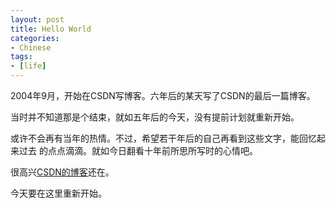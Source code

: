 ```yaml
---
layout: post
title: Hello World
categories:
- Chinese
tags:
- [life]
---
```


2004年9月，开始在CSDN写博客。六年后的某天写了CSDN的最后一篇博客。


当时并不知道那是个结束，就如五年后的今天，没有提前计划就重新开始。


或许不会再有当年的热情。不过，希望若干年后的自己再看到这些文字，能回忆起来过去
的点点滴滴。就如今日翻看十年前所思所写时的心情吧。


很高兴[CSDN的博客](http://blog.csdn.net/yayong)还在。


今天要在这里重新开始。
